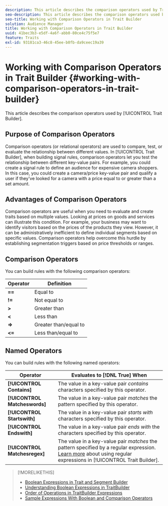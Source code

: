 ```yaml
---
description: This article describes the comparison operators used by Trait Builder.
seo-description: This article describes the comparison operators used by Trait Builder.
seo-title: Working with Comparison Operators in Trait Builder
solution: Audience Manager
title: Working with Comparison Operators in Trait Builder
uuid: 41bec3b3-e5df-4a6f-abb0-80ce4c75f5e7
feature: Traits
exl-id: 93181ca3-46c8-45ee-b0fb-da9ceec19a39
---
```

# Working with Comparison Operators in Trait Builder {#working-with-comparison-operators-in-trait-builder}

This article describes the comparison operators used by [!UICONTROL Trait Builder].

## Purpose of Comparison Operators

<!-- c_tb_comparison_operators.xml -->

Comparison operators (or relational operators) are used to compare, test, or evaluate the relationship between different values. In [!UICONTROL Trait Builder], when building signal rules, comparison operators let you test the relationship between different key-value pairs. For example, you could create a signal rule to define an audience for expensive camera shoppers. In this case, you could create a camera/price key-value pair and qualify a user if they've looked for a camera with a price equal to or greater than a set amount.

## Advantages of Comparison Operators

Comparison operators are useful when you need to evaluate and create traits based on multiple values. Looking at prices on goods and services can illustrate this condition. For example, your business may want to identify visitors based on the prices of the products they view. However, it can be administratively inefficient to define individual segments based on specific values. Comparison operators help overcome this hurdle by establishing segmentation triggers based on price thresholds or ranges.

## Comparison Operators

You can build rules with the following comparison operators:  

|  Operator  | Definition  |
|---|---|
| **==** | Equal to  |
| **!=** | Not equal to  |
| **>** | Greater than  |
| **<** | Less than  |
| **=>** | Greater than/equal to  |
| **<=** | Less than/equal to  |

## Named Operators

You can build rules with the following named operators:  

|  Operator  | Evaluates to [!DNL True] When  |
|---|---|
| **[!UICONTROL Contains]** |The value in a key-value pair *contains* characters specified by this operator.  |
| **[!UICONTROL Matcheswords]** |The value in a key-value pair *matches* the pattern specified by this operator.  |
| **[!UICONTROL Startswith]** |The value in a key-value pair *starts with* characters specified by this operator.  |
| **[!UICONTROL Endswith]** |The value in a key-value pair *ends with* the characters specified by this operator.  |
| **[!UICONTROL Matchesregex]** |The value in a key-value pair *matches* the pattern specified by a regular expression. [Learn more](../../features/traits/trait-builder-regex.md) about using regular expressions in [!UICONTROL Trait Builder].  |

>[!MORELIKETHIS]
>
>* [Boolean Expressions in Trait and Segment Builder](../../reference/boolean-expressions-tsb.md)
>* [Understanding Boolean Expressions in TraitBuilder](../../reference/boolean-expressions-tsb.md)
>* [Order of Operations in TraitBuilder Expressions](../../features/traits/trait-operator-precedence.md)
>* [Sample Expressions With Boolean and Comparison Operators](../../features/traits/trait-expression-samples.md)
